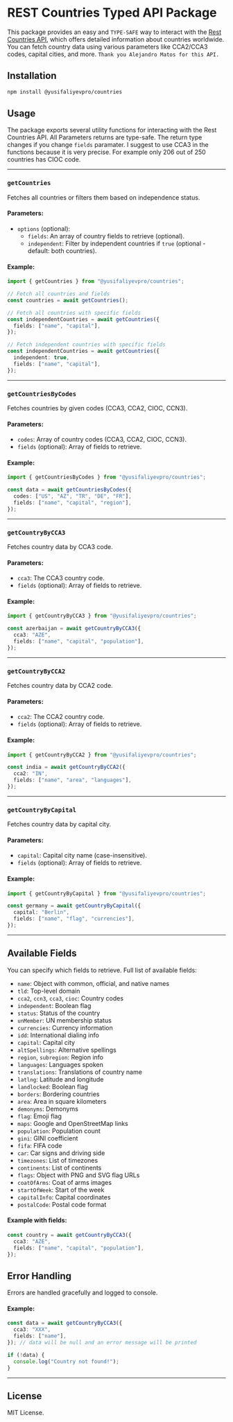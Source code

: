 # REST Countries Typed API Package

This package provides an easy and `TYPE-SAFE` way to interact with the [Rest Countries API](https://restcountries.com/), which offers detailed information about countries worldwide. You can fetch country data using various parameters like CCA2/CCA3 codes, capital cities, and more. `Thank you Alejandro Matos for this API.`

## Installation

```bash
npm install @yusifaliyevpro/countries
```

## Usage

The package exports several utility functions for interacting with the Rest Countries API. All Parameters returns are type-safe. The return type changes if you change `fields` paramater. I suggest to use CCA3 in the functions because it is very precise. For example only 206 out of 250 countries has CIOC code.

---

### `getCountries`

Fetches all countries or filters them based on independence status.

#### Parameters:

- `options` (optional):
  - `fields`: An array of country fields to retrieve (optional).
  - `independent`: Filter by independent countries if `true` (optional - default: both countries).

#### Example:

```typescript
import { getCountries } from "@yusifaliyevpro/countries";

// Fetch all countries and fields
const countries = await getCountries();

// Fetch all countries with specific fields
const independentCountries = await getCountries({
  fields: ["name", "capital"],
});

// Fetch independent countries with specific fields
const independentCountries = await getCountries({
  independent: true,
  fields: ["name", "capital"],
});
```

---

### `getCountriesByCodes`

Fetches countries by given codes (CCA3, CCA2, CIOC, CCN3).

#### Parameters:

- `codes`: Array of country codes (CCA3, CCA2, CIOC, CCN3).
- `fields` (optional): Array of fields to retrieve.

#### Example:

```typescript
import { getCountriesByCodes } from "@yusifaliyevpro/countries";

const data = await getCountriesByCodes({
  codes: ["US", "AZ", "TR", "DE", "FR"],
  fields: ["name", "capital", "region"],
});
```

---

### `getCountryByCCA3`

Fetches country data by CCA3 code.

#### Parameters:

- `cca3`: The CCA3 country code.
- `fields` (optional): Array of fields to retrieve.

#### Example:

```typescript
import { getCountryByCCA3 } from "@yusifaliyevpro/countries";

const azerbaijan = await getCountryByCCA3({
  cca3: "AZE",
  fields: ["name", "capital", "population"],
});
```

---

### `getCountryByCCA2`

Fetches country data by CCA2 code.

#### Parameters:

- `cca2`: The CCA2 country code.
- `fields` (optional): Array of fields to retrieve.

#### Example:

```typescript
import { getCountryByCCA2 } from "@yusifaliyevpro/countries";

const india = await getCountryByCCA2({
  cca2: "IN",
  fields: ["name", "area", "languages"],
});
```

---

### `getCountryByCapital`

Fetches country data by capital city.

#### Parameters:

- `capital`: Capital city name (case-insensitive).
- `fields` (optional): Array of fields to retrieve.

#### Example:

```typescript
import { getCountryByCapital } from "@yusifaliyevpro/countries";

const germany = await getCountryByCapital({
  capital: "Berlin",
  fields: ["name", "flag", "currencies"],
});
```

---

## Available Fields

You can specify which fields to retrieve. Full list of available fields:

- `name`: Object with common, official, and native names
- `tld`: Top-level domain
- `cca2`, `ccn3`, `cca3`, `cioc`: Country codes
- `independent`: Boolean flag
- `status`: Status of the country
- `unMember`: UN membership status
- `currencies`: Currency information
- `idd`: International dialing info
- `capital`: Capital city
- `altSpellings`: Alternative spellings
- `region`, `subregion`: Region info
- `languages`: Languages spoken
- `translations`: Translations of country name
- `latlng`: Latitude and longitude
- `landlocked`: Boolean flag
- `borders`: Bordering countries
- `area`: Area in square kilometers
- `demonyms`: Demonyms
- `flag`: Emoji flag
- `maps`: Google and OpenStreetMap links
- `population`: Population count
- `gini`: GINI coefficient
- `fifa`: FIFA code
- `car`: Car signs and driving side
- `timezones`: List of timezones
- `continents`: List of continents
- `flags`: Object with PNG and SVG flag URLs
- `coatOfArms`: Coat of arms images
- `startOfWeek`: Start of the week
- `capitalInfo`: Capital coordinates
- `postalCode`: Postal code format

#### Example with fields:

```typescript
const country = await getCountryByCCA3({
  cca3: "AZE",
  fields: ["name", "capital", "population"],
});
```

<!-- ---

## Types

### `Cca2Codes`, `Cca3Codes`, `Capitals`, and `Country`

- `Cca2Codes`: ISO 3166-1 alpha-2 two-letter codes.
- `Cca3Codes`: ISO 3166-1 alpha-3 three-letter codes.
- `Capitals`: Capital cities.
- `Country`: Full country object.

#### Example:

```typescript
import { Cca3Codes } from "@yusifaliyevpro/countries";

const code: Cca3Codes = "USA";
```

--- -->

## Error Handling

Errors are handled gracefully and logged to console.

#### Example:

```typescript
const data = await getCountryByCCA3({
  cca3: "XXX",
  fields: ["name"],
}); // data will be null and an error message will be printed

if (!data) {
  console.log("Country not found!");
}
```

---

## License

MIT License.
